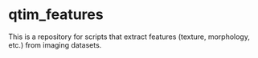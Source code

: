 # qtim_features
This is a repository for scripts that extract features (texture, morphology, etc.) from imaging datasets.

